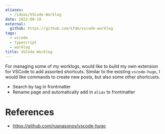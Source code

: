 ```yaml
---
aliases:
  - /ideas/VSCode-Worklog
date: 2022-08-18
external:
  github: https://github.com/kfdm/vscode-worklog
tags:
  - vscode
  - typescript
  - worklog
title: VSCode Worklog
---
```


For managing some of my worklogs, would like to build my own extension for VSCode to add assorted shortcuts. Similar to the existing `vscode-hugo`, I would like commands to create new posts, but also some other shortcusts.

- Search by tag in frontmatter
- Rename page and automatically add in `alias` to frontmatter

# References

- <https://github.com/rusnasonov/vscode-hugo>
